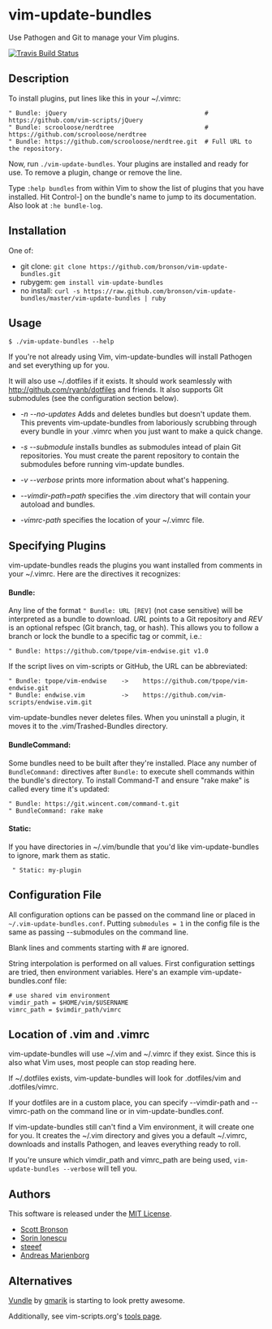 # vim-update-bundles

Use Pathogen and Git to manage your Vim plugins.

[![Travis Build Status](http://travis-ci.org/bronson/vim-update-bundles.png)](http://travis-ci.org/bronson/vim-update-bundles)


## Description

To install plugins, put lines like this in your ~/.vimrc:

    " Bundle: jQuery                                      # https://github.com/vim-scripts/jQuery
    " Bundle: scrooloose/nerdtree                         # https://github.com/scrooloose/nerdtree
    " Bundle: https://github.com/scrooloose/nerdtree.git  # Full URL to the repository.

Now, run `./vim-update-bundles`.  Your plugins are installed and ready for use.
To remove a plugin, change or remove the line.

Type `:help bundles` from within Vim to show the list of plugins that you have installed.
Hit Control-] on the bundle's name to jump to its documentation.
Also look at `:he bundle-log`.


## Installation

One of:

* git clone: `git clone https://github.com/bronson/vim-update-bundles.git`
* rubygem: `gem install vim-update-bundles`
* no install: `curl -s https://raw.github.com/bronson/vim-update-bundles/master/vim-update-bundles | ruby`


## Usage

    $ ./vim-update-bundles --help

If you're not already using Vim, vim-update-bundles will install Pathogen and
set everything up for you.

It will also use ~/.dotfiles if it exists.  It should work seamlessly
with <http://github.com/ryanb/dotfiles> and friends. It also supports Git
submodules (see the configuration section below).

* _-n -\-no-updates_ Adds and deletes bundles but doesn't update them.
  This prevents vim-update-bundles from laboriously scrubbing through every
  bundle in your .vimrc when you just want to make a quick change.

* _-s -\-submodule_ installs bundles as submodules intead of plain Git
  repositories. You must create the parent repository to contain the
  submodules before running vim-update bundles.

* _-v -\-verbose_ prints more information about what's happening.

* _-\-vimdir-path=path_ specifies the .vim directory that will contain
  your autoload and bundles.

* _\-vimrc-path_ specifies the location of your ~/.vimrc file.


## Specifying Plugins

vim-update-bundles reads the plugins you want installed from comments in your ~/.vimrc.
Here are the directives it recognizes:

#### Bundle:

Any line of the format `" Bundle: URL [REV]` (not case sensitive) will be
interpreted as a bundle to download.  _URL_ points to a Git repository and
_REV_ is an optional refspec (Git branch, tag, or hash). This allows you to
follow a branch or lock the bundle to a specific tag or commit, i.e.:

    " Bundle: https://github.com/tpope/vim-endwise.git v1.0

If the script lives on vim-scripts or GitHub, the URL can be abbreviated:

    " Bundle: tpope/vim-endwise    ->    https://github.com/tpope/vim-endwise.git
    " Bundle: endwise.vim          ->    https://github.com/vim-scripts/endwise.vim.git

vim-update-bundles never deletes files.  When you uninstall a plugin, it moves it to the .vim/Trashed-Bundles directory.

#### BundleCommand:

Some bundles need to be built after they're installed. Place any number of
`BundleCommand:` directives after `Bundle:` to execute shell commands within
the bundle's directory. To install Command-T and ensure "rake make" is called
every time it's updated:

    " Bundle: https://git.wincent.com/command-t.git
    " BundleCommand: rake make

#### Static:

If you have directories in ~/.vim/bundle that you'd like vim-update-bundles to
ignore, mark them as static.

     " Static: my-plugin


## Configuration File

All configuration options can be passed on the command line or placed in `~/.vim-update-bundles.conf`.
Putting `submodules = 1` in the config file is the same as passing --submodules on the command line.

Blank lines and comments starting with # are ignored.

String interpolation is performed on all values.
First configuration settings are tried, then environment variables.
Here's an example vim-update-bundles.conf file:

    # use shared vim environment
    vimdir_path = $HOME/vim/$USERNAME
    vimrc_path = $vimdir_path/vimrc


## Location of .vim and .vimrc

vim-update-bundles will use ~/.vim and ~/.vimrc if they exist.
Since this is also what Vim uses, most people can stop reading here.

If ~/.dotfiles exists, vim-update-bundles will look for .dotfiles/vim and .dotfiles/vimrc.

If your dotfiles are in a custom place, you can specify --vimdir-path and --vimrc-path
on the command line or in vim-update-bundles.conf.

If vim-update-bundles still can't find a Vim environment, it will create one for you.
It creates the ~/.vim directory and gives you a default ~/.vimrc, downloads and installs Pathogen,
and leaves everything ready to roll.

If you're unsure which vimdir_path and vimrc_path are being used,
`vim-update-bundles --verbose` will tell you.


## Authors

This software is released under the [MIT License](http://en.wikipedia.org/wiki/Mit_license).

* [Scott Bronson](http://github.com/bronson)
* [Sorin Ionescu](http://github.com/sorin-ionescu)
* [steeef](http://github.com/steeef)
* [Andreas Marienborg](http://github.com/omega)


## Alternatives

[Vundle](http://github.com/gmarik/vundle) by [gmarik](http://github.com/gmarik) is starting to look pretty awesome. 

Additionally, see vim-scripts.org's [tools page](http://vim-scripts.org/vim/tools.html).

